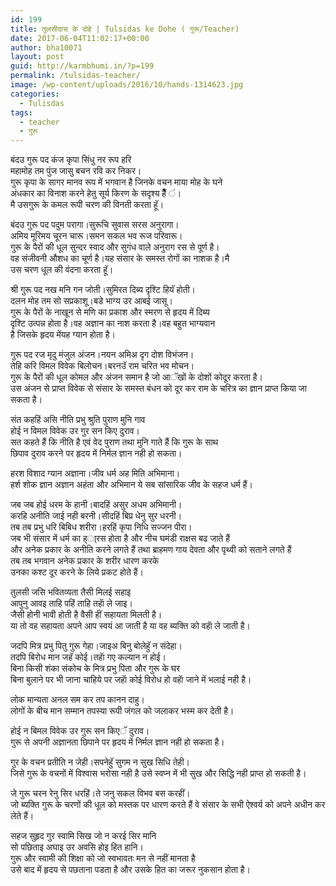 ```yaml
---
id: 199
title: तुलसीदास के दोहे | Tulsidas ke Dohe ( गुरू/Teacher)
date: 2017-06-04T11:02:17+00:00
author: bha10071
layout: post
guid: http://karmbhumi.in/?p=199
permalink: /tulsidas-teacher/
image: /wp-content/uploads/2016/10/hands-1314623.jpg
categories:
  - Tulisdas
tags:
  - teacher
  - गुरू
---
```

<div class="doha">
  <div class="hindi original">
    बंदउ गुरू पद कंज कृपा सिंधु नर रूप हरि<br /> महामोह तम पुंज जासु बचन रवि कर निकर।
  </div>
  
  <div class="hindi">
    गुरू कृपा के सागर मानव रूप में भगवान है जिनके वचन माया मोह के घने<br /> अंधकार का विनाश करने हेतु सूर्य किरण के सदृश्य हैैैैैैैं ं।<br /> मै उसगुरू के कमल रूपी चरण की विनती करता हूॅ।</p>
  </div>
</div>

<div class="doha">
  <div class="hindi original">
    बंदउ गुरू पद पदुम परागा।सुरूचि सुवास सरस अनुरागा।<br /> अमिय मूरिमय चूरन चारू।समन सकल भव रूज परिवारू।
  </div>
  
  <div class="hindi">
    गुरू के पैरों की धूल सुन्दर स्वाद और सुगंध वाले अनुराग रस से पूर्ण है।<br /> वह संजीवनी औशध का चूर्ण है।यह संसार के समस्त रोगों का नाशक है।मै<br /> उस चरण धूल की वंदना करता हूॅ।</p>
  </div>
</div>

<div class="doha">
  <div class="hindi original">
    श्री गुरू पद नख मनि गन जोती।सुमिरत दिब्य दृश्टि हियॅ होती।<br /> दलन मोह तम सो सप्रकाशू।बडे भाग्य उर आबई जासू।
  </div>
  
  <div class="hindi">
    गुरू के पैरों के नाखून से मणि का प्रकाश और स्मरण से हृदय में दिब्य<br /> दृश्टि उत्पन्न होता है।वह अज्ञान का नाश करता है।वह बहुत भाग्यवान<br /> है जिसके हृदय मेंयह ग्यान होता है।</p>
  </div>
</div>

<div class="doha">
  <div class="hindi original">
    गुरू पद रज मृदु मंजुल अंजन।नयन अमिअ दृग दोश विभंजन।<br /> तेहि करि विमल विवेक बिलोचन।बरनउॅ राम चरित भव मोचन।
  </div>
  
  <div class="hindi">
    गुरू के पैरों की धूल कोमल और अंजन समान है जो आॅखों के दोशों कोदूर करता है।<br /> उस अंजन से प्राप्त विवेक से संसार के समस्त बंधन को दूर कर राम के चरित्र का ज्ञान प्राप्त किया जा सकता है।</p>
  </div>
</div>

<div class="doha">
  <div class="hindi original">
    संत कहहिं असि नीति प्रभु श्रुति पुराण मुनि गाव<br /> होई न विमल विवेक उर गुर सन किए दुराव।
  </div>
  
  <div class="hindi">
    सत कहते हैं कि नीति है एवं वेद पुराण तथा मुनि गाते हैं कि गुरू के साथ<br /> छिपाव दुराव करने पर हृदय में निर्मल ज्ञान नही हो सकता।</p>
  </div>
</div>

<div class="doha">
  <div class="hindi original">
    हरश विशाद ग्यान अज्ञाना।जीव धर्म अह मिति अभिमाना।
  </div>
  
  <div class="hindi">
    हर्श शोक ज्ञान अज्ञान अहंता और अभिमान ये सब सांसारिक जीव के सहज धर्म हैं।</p>
  </div>
</div>

<div class="doha">
  <div class="hindi original">
    जब जब होई धरम के हानी।बादहिं असुर अधम अभिमानी।<br /> करहि अनीति जाई नही बरनी।सीदहिं बिप्र धेनु सुर धरनी।<br /> तब तब प्रभु धरि बिबिध शरीरा।हरहिं कृपा निधि सज्जन पीरा।
  </div>
  
  <div class="hindi">
    जब भी संसार में धर्म का ह्ा्रस होता है और नीच घमंडी राक्षस बढ जाते हैं<br /> और अनेक प्रकार के अनीति करने लगते हैं तथा ब्राहमण गाय देवता और पृथ्वी को सताने लगते हैं<br /> तब तब भगवान अनेक प्रकार के शरीर धारण करके<br /> उनका कश्ट दूर करने के लिये प्रकट होते हैं।</p>
  </div>
</div>

<div class="doha">
  <div class="hindi original">
    तुलसी जसि भवितव्यता तैसी मिलई सहाइ<br /> आपुनु आवइ ताहि पहिं ताहि तहाॅ ले जाइ।
  </div>
  
  <div class="hindi">
    जैसी होनी भावी होती है वैसी हीं सहायता मिलती है।<br /> या तो वह सहायता अपने आप स्वयं आ जाती है या वह ब्यक्ति को वहाॅ ले जाती है।</p>
  </div>
</div>

<div class="doha">
  <div class="hindi original">
    जदपि मित्र प्रभु पितु गुरू गेहा।जाइअ बिनु बोलेहुॅ न संदेहा।<br /> तदपि बिरोध मान जहॅ कोई।तहाॅ गए कल्यान न होई।
  </div>
  
  <div class="hindi">
    बिना किसी शंका संकोच के मित्र प्रभु पिता और गुरू के घर<br /> बिना बुलाने पर भी जाना चाहिये पर जहाॅ कोई विरोध हो वहाॅ जाने में भलाई नही है।</p>
  </div>
</div>

<div class="doha">
  <div class="hindi original">
    लोक मान्यता अनल सम कर तप कानन दाहु।
  </div>
  
  <div class="hindi">
    लोगों के बीच मान सम्मान तपस्या रूपी जंगल को जलाकर भस्म कर देती है।</p>
  </div>
</div>

<div class="doha">
  <div class="hindi original">
    होई न बिमल विवेक उर गुरू सन किएॅ दुराव।
  </div>
  
  <div class="hindi">
    गुरू से अपनी अज्ञानता छिपाने पर हृदय में निर्मल ज्ञान नही हो सकता है।</p>
  </div>
</div>

<div class="doha">
  <div class="hindi original">
    गुर के वचन प्रतीति न जेही।सपनेहुॅ सुगम न सुख सिधि तेही।
  </div>
  
  <div class="hindi">
    जिसे गुरू के वचनों में विश्वास भरोसा नही है उसे स्वप्न में भी सुख और सिद्धि नही प्राप्त हो सकती है।</p>
  </div>
</div>

<div class="doha">
  <div class="hindi original">
    जे गुरू चरन रेनु सिर धरहिं।ते जनु सकल विभव बस करहीं।
  </div>
  
  <div class="hindi">
    जो ब्यक्ति गुरू के चरणों की धूल को मस्तक पर धारण करते हैं वे संसार के सभी ऐश्वर्य को अपने अधीन कर लेते हैं।</p>
  </div>
</div>

<div class="doha">
  <div class="hindi original">
    सहज सुहृद गुर स्वामि सिख जो न करई सिर मानि<br /> सो पछिताइ अघाइ उर अवसि होइ हित हानि।
  </div>
  
  <div class="hindi">
    गुरू और स्वामी की शिक्षा को जो स्वभावतः मन से नहीं मानता है<br /> उसे बाद में हृदय से पछताना पडता है और उसके हित का जरूर नुकसान होता है।
  </div>
</div>
